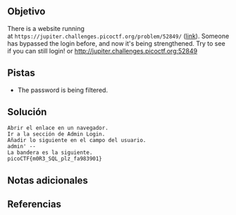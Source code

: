 ## Objetivo
There is a website running at `https://jupiter.challenges.picoctf.org/problem/52849/` ([link](https://jupiter.challenges.picoctf.org/problem/52849/)). Someone has bypassed the login before, and now it's being strengthened. Try to see if you can still login! or http://jupiter.challenges.picoctf.org:52849

## Pistas
* The password is being filtered.
## Solución
```
Abrir el enlace en un navegador.
Ir a la sección de Admin Login.
Añadir lo siguiente en el campo del usuario.
admin' --
La bandera es la siguiente.
picoCTF{m0R3_SQL_plz_fa983901}
```
## Notas adicionales

## Referencias